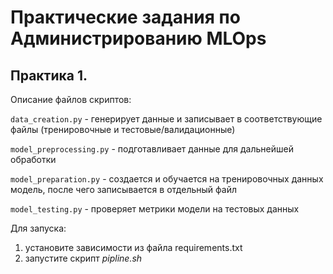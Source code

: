 # Практические задания по Администрированию MLOps

## Практика 1.

Описание  файлов скриптов:

```data_creation.py```       - генерирует данные и записывает в соответствующие файлы (тренировочные и тестовые/валидационные)

```model_preprocessing.py``` - подготавливает данные для дальнейшей обработки

```model_preparation.py```   - создается и обучается на тренировочных данных модель, после чего записывается в отдельный файл

```model_testing.py```       - проверяет метрики модели на тестовых данных

Для запуска:

1. установите зависимости из файла requirements.txt
2. запустите скрипт *pipline.sh* 
